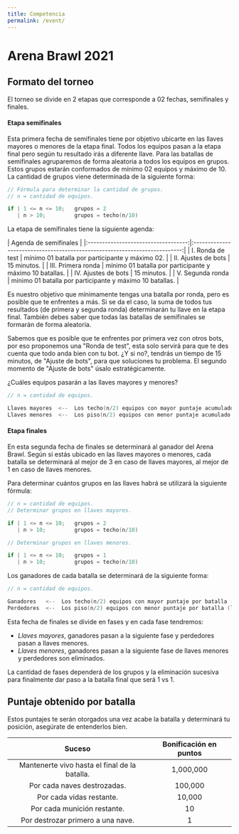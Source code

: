 ```yaml
---
title: Competencia
permalink: /event/
---
```


# Arena Brawl 2021

## Formato del torneo

El torneo se divide en 2 etapas que corresponde a 02 fechas, semifinales y finales. 

#### Etapa semifinales

Esta primera fecha de semifinales tiene por objetivo ubicarte en las llaves mayores o menores de la etapa final. Todos los equipos
pasan a la etapa final pero según tu resultado irás a diferente llave.
Para las batallas de semifinales agruparemos de forma aleatoria a todos los equipos en grupos.
Estos grupos estarán conformados de mínimo 02 equipos y máximo de 10. La cantidad de grupos viene determinada de la siguiente forma:

```cpp
// Fórmula para determinar la cantidad de grupos.
// n = cantidad de equipos.

if | 1 <= n <= 10;   grupos = 2
   | n > 10;         grupos = techo(n/10)

```

La etapa de semifinales tiene la siguiente agenda:

|                                       Agenda de semifinales                                                      |
|:-----------------------------------:|:--------------------------------------------------------------------------:|
| I.   Ronda de test                  |         mínimo 01 batalla por participante y máximo 02.                    |
| II.  Ajustes de bots                |         15 minutos.                                                        |
| III. Primera ronda                  |         mínimo 01 batalla por participante y máximo 10 batallas.           |
| IV.  Ajustes de bots                |         15 minutos.                                                        |
| V.   Segunda ronda                  |         mínimo 01 batalla por participante y máximo 10 batallas.           |

Es nuestro objetivo que mínimamente tengas una batalla por ronda, pero es posible que te enfrentes a más. Si se da el caso, la suma de todos
tus resultados (de primera y segunda ronda) determinarán tu llave en la etapa final. También debes saber que todas las batallas de semifinales
se formarán de forma aleatoria.

Sabemos que es posible que te enfrentes por primera vez con otros bots, por eso
proponemos una "Ronda de test", esta solo servirá para que te des cuenta que todo anda bien con tu bot. ¿Y si no?,
tendrás un tiempo de 15 minutos, de "Ajuste de bots", para que soluciones tu problema. El segundo momento de "Ajuste de bots" úsalo 
estratégicamente.

¿Cuáles equipos pasarán a las llaves mayores y menores?

```cpp
// n = cantidad de equipos.

Llaves mayores  <--  Los techo(n/2) equipos con mayor puntaje acumulado de todas sus batallas de semifinales (primera y segunda ronda).
Llaves menores  <--  Los piso(n/2) equipos con menor puntaje acumulado de todas sus batallas de semifinales (primera y segunda ronda).
```

#### Etapa finales

En esta segunda fecha de finales se determinará al ganador del Arena Brawl. 
Según si estás ubicado en las llaves mayores o menores, cada batalla se determinará al mejor de 3 en caso de llaves mayores, al mejor de 1 en
caso de llaves menores.

Para determinar cuántos grupos en las llaves habrá se utilizará la siguiente fórmula:

```cpp
// n = cantidad de equipos.
// Determinar grupos en llaves mayores.

if | 1 <= n <= 10;   grupos = 2
   | n > 10;         grupos = techo(n/10)

// Determinar grupos en llaves menores.

if | 1 <= n <= 10;   grupos = 1
   | n > 10;         grupos = techo(n/10)

```

Los ganadores de cada batalla se determinará de la siguiente forma:

```cpp
// n = cantidad de equipos.

Ganadores   <--  Los techo(n/2) equipos con mayor puntaje por batalla (la batalla puede ser MD3 o MD1).
Perdedores  <--  Los piso(n/2) equipos con menor puntaje por batalla (la batalla puede ser MD3 o MD1).
```

Esta fecha de finales se divide en fases y en cada fase tendremos:

 - *Llaves mayores*, ganadores pasan a la siguiente fase y perdedores pasan a llaves menores.
 - *Llaves menores*, ganadores pasan a la siguiente fase de llaves menores y perdedores son eliminados.

La cantidad de fases dependerá de los grupos y la eliminación sucesiva para finalmente dar paso a la batalla final que será 1 vs 1.

## Puntaje obtenido por batalla

Estos puntajes te serán otorgados una vez acabe la batalla y determinará tu posición, asegúrate de entenderlos bien.

|                    Suceso                    | Bonificación en puntos |
|:--------------------------------------------:|:----------------------:|
| Mantenerte vivo hasta el final de la batalla.|        1,000,000       |
| Por cada naves destrozadas.                  |         100,000        |
| Por cada vidas restante.                     |         10,000         |
| Por cada munición restante.                  |           10           |
| Por destrozar primero a una nave.            |            1           |
